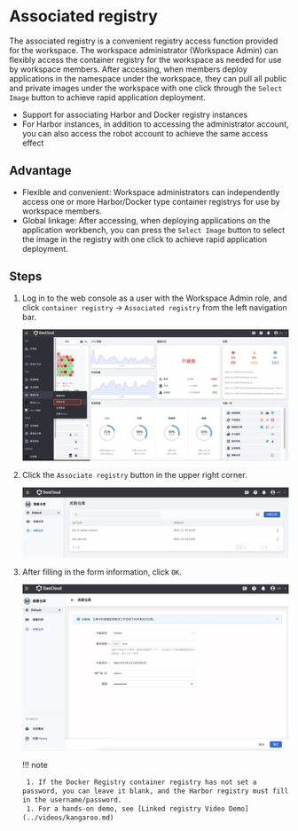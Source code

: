 # Associated registry

The associated registry is a convenient registry access function provided for the workspace.
The workspace administrator (Workspace Admin) can flexibly access the container registry for the workspace as needed for use by workspace members.
After accessing, when members deploy applications in the namespace under the workspace, they can pull all public and private images under the workspace with one click through the `Select Image` button to achieve rapid application deployment.

- Support for associating Harbor and Docker registry instances
- For Harbor instances, in addition to accessing the administrator account, you can also access the robot account to achieve the same access effect

## Advantage

- Flexible and convenient: Workspace administrators can independently access one or more Harbor/Docker type container registrys for use by workspace members.
- Global linkage: After accessing, when deploying applications on the application workbench, you can press the `Select Image` button to select the image in the registry with one click to achieve rapid application deployment.

## Steps

1. Log in to the web console as a user with the Workspace Admin role, and click `container registry` -> `Associated registry` from the left navigation bar.

    ![container registry](images/related01.png)

1. Click the `Associate registry` button in the upper right corner.

    ![Relate registry](images/relate02.png)

1. After filling in the form information, click `OK`.

    ![Fill out the form](images/relate03.png)

    !!! note

        1. If the Docker Registry container registry has not set a password, you can leave it blank, and the Harbor registry must fill in the username/password.
        1. For a hands-on demo, see [Linked registry Video Demo](../videos/kangaroo.md)